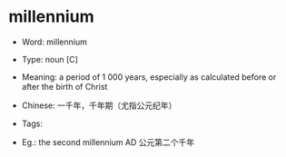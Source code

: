 # millennium

- Word: millennium

- Type: noun [C]
- Meaning: a period of 1 000 years, especially as calculated before or after the birth of Christ
- Chinese: 一千年，千年期（尤指公元纪年）
- Tags: 
- Eg.: the second millennium AD 公元第二个千年

